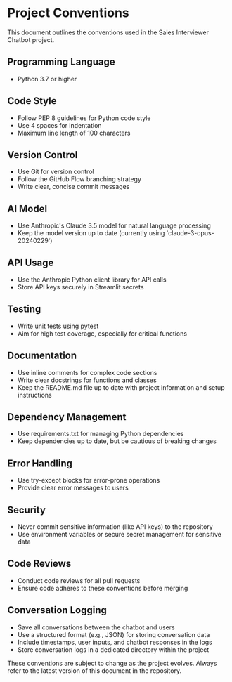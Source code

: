 # Project Conventions

This document outlines the conventions used in the Sales Interviewer Chatbot project.

## Programming Language
- Python 3.7 or higher

## Code Style
- Follow PEP 8 guidelines for Python code style
- Use 4 spaces for indentation
- Maximum line length of 100 characters

## Version Control
- Use Git for version control
- Follow the GitHub Flow branching strategy
- Write clear, concise commit messages

## AI Model
- Use Anthropic's Claude 3.5 model for natural language processing
- Keep the model version up to date (currently using 'claude-3-opus-20240229')

## API Usage
- Use the Anthropic Python client library for API calls
- Store API keys securely in Streamlit secrets

## Testing
- Write unit tests using pytest
- Aim for high test coverage, especially for critical functions

## Documentation
- Use inline comments for complex code sections
- Write clear docstrings for functions and classes
- Keep the README.md file up to date with project information and setup instructions

## Dependency Management
- Use requirements.txt for managing Python dependencies
- Keep dependencies up to date, but be cautious of breaking changes

## Error Handling
- Use try-except blocks for error-prone operations
- Provide clear error messages to users

## Security
- Never commit sensitive information (like API keys) to the repository
- Use environment variables or secure secret management for sensitive data

## Code Reviews
- Conduct code reviews for all pull requests
- Ensure code adheres to these conventions before merging

## Conversation Logging
- Save all conversations between the chatbot and users
- Use a structured format (e.g., JSON) for storing conversation data
- Include timestamps, user inputs, and chatbot responses in the logs
- Store conversation logs in a dedicated directory within the project

These conventions are subject to change as the project evolves. Always refer to the latest version of this document in the repository.